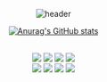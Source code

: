 <div align="center">
  
![header](https://capsule-render.vercel.app/api?&color=3DDC84&height=250&section=header&text=Sooim's&nbsp;GitHub&animation=twinkling&fontAlignY=35&fontSize=55)
  <br />


[![Anurag's GitHub stats](https://github-readme-stats.vercel.app/api?username=leechoiswim1&show_icons=true&theme=dark)](https://github.com/leechoiswim1/github-readme-stats)

<!--
**leechoiswim1/leechoiswim1** is a ✨ _special_ ✨ repository because its `README.md` (this file) appears on your GitHub profile.

Here are some ideas to get you started:

- 🔭 I’m currently working on ...
- 🌱 I’m currently learning ...
- 👯 I’m looking to collaborate on ...
- 🤔 I’m looking for help with ...
- 💬 Ask me about ...
- 📫 How to reach me: ...
- 😄 Pronouns: ...
- ⚡ Fun fact: ...
-->


<br />
<img src="https://img.shields.io/badge/Javascript-ffb13b?style=flat&logo=javascript&logoColor=white"/>
<img src="https://img.shields.io/badge/React-61DAFB?style=flat&logo=React&logoColor=white"/>
<img src="https://img.shields.io/badge/Typescript-3178C6?style=flat&logo=typescript&logoColor=white"/>
<img src="https://img.shields.io/badge/Next-black?style=flat&logo=next.js&logoColor=white"/>
  
<br />
<img src="https://img.shields.io/badge/Redux-764ABC?style=flat&logo=Redux&logoColor=white"/>
<img src="http://img.shields.io/badge/socket.io-010101?style=flat&logo=socket.io&logoColor=white"/>
<img src="https://img.shields.io/badge/git-181717?style=flat&logo=github&logoColor=white">
<img src="https://img.shields.io/badge/aws-232F3E?style=flat&logo=aws&logoColor=white">


</p>

</div>
